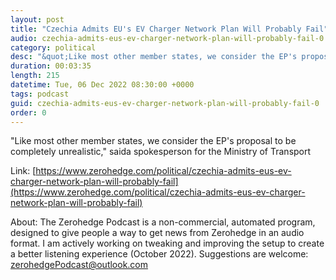 ```yaml
---
layout: post
title: "Czechia Admits EU's EV Charger Network Plan Will Probably Fail"
audio: czechia-admits-eus-ev-charger-network-plan-will-probably-fail-0
category: political
desc: "&quot;Like most other member states, we consider the EP's proposal to be completely unrealistic,&quot; saida spokesperson for the Ministry of Transport"
duration: 00:03:35
length: 215
datetime: Tue, 06 Dec 2022 08:30:00 +0000
tags: podcast
guid: czechia-admits-eus-ev-charger-network-plan-will-probably-fail-0
order: 0
---
```

&quot;Like most other member states, we consider the EP's proposal to be completely unrealistic,&quot; saida spokesperson for the Ministry of Transport

Link: [https://www.zerohedge.com/political/czechia-admits-eus-ev-charger-network-plan-will-probably-fail](https://www.zerohedge.com/political/czechia-admits-eus-ev-charger-network-plan-will-probably-fail)

About: The Zerohedge Podcast is a non-commercial, automated program, designed to give people a way to get news from Zerohedge in an audio format.  I am actively working on tweaking and improving the setup to create a better listening experience (October 2022).  Suggestions are welcome: [zerohedgePodcast@outlook.com](mailto:zerohedgePodcast@outlook.com)